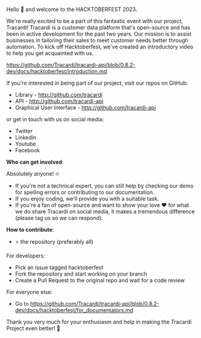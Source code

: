 Hello :wave: and welcome to the HACKTOBERFEST 2023.

We're really excited to be a part of this fantastic event with our project, Tracardi!
Tracardi is a customer data platform that's open-source and has been in active development for the past two years. Our
mission is to assist businesses in tailoring their sales to meet customer needs better through automation. To kick off
Hacktoberfest, we've created an introductory video to help you get acquainted with us.

https://github.com/Tracardi/tracardi-api/blob/0.8.2-dev/docs/hacktoberfest/introduction.md

If you're interested in being part of our project, visit our repos on GitHub:

* Library - http://github.com/tracardi
* API - http://github.com/tracardi-api
* Graphical User Interface - http://github.com/tracardi-api

or get in touch with us on social media:

* Twitter
* Linkedin
* Youtube
* Facebook

**Who can get involved**:

Absolutely anyone! :fire:

- If you're not a technical expert, you can still help by checking our demo for spelling errors or contributing to our
  documentation.
- If you enjoy coding, we'll provide you with a suitable task.
- If you're a fan of open-source and want to show your love :heart: for what we do share Tracardi on social media, it makes a tremendous
  difference (please tag us so we can respond).

**How to contribute**:

- :star: the repository (preferably all)

For developers:

- Pick an issue tagged hacktoberfest
- Fork the repository and start working on your branch
- Create a Pull Request to the original repo and wait for a code review

For everyone else:

- Go to https://github.com/Tracardi/tracardi-api/blob/0.8.2-dev/docs/hacktoberfest/for_documentators.md

Thank you very much for your enthusiasm and help in making the Tracardi Project even better! :rocket: 
